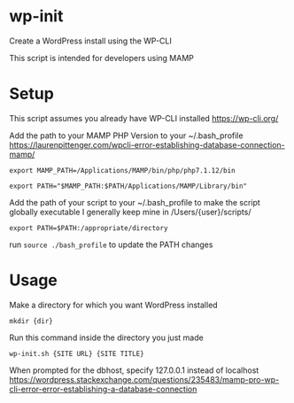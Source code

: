 # wp-init
Create a WordPress install using the WP-CLI

This script is intended for developers using MAMP

# Setup

This script assumes you already have WP-CLI installed
https://wp-cli.org/

Add the path to your MAMP PHP Version to your ~/.bash_profile
https://laurenpittenger.com/wpcli-error-establishing-database-connection-mamp/

`export MAMP_PATH=/Applications/MAMP/bin/php/php7.1.12/bin`

`export PATH="$MAMP_PATH:$PATH/Applications/MAMP/Library/bin"`

Add the path of your script to your ~/.bash_profile to make the script globally executable
I generally keep mine in /Users/{user}/scripts/

`export PATH=$PATH:/appropriate/directory`

run `source ./bash_profile` to update the PATH changes

# Usage

Make a directory for which you want WordPress installed

`mkdir {dir}`

Run this command inside the directory you just made

`wp-init.sh {SITE URL} {SITE TITLE}`

When prompted for the dbhost, specify 127.0.0.1 instead of localhost
https://wordpress.stackexchange.com/questions/235483/mamp-pro-wp-cli-error-error-establishing-a-database-connection
